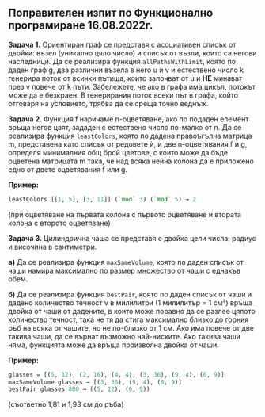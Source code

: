 ## Поправителен изпит по Функционално програмиране 16.08.2022г.

**Задача 1.** Ориентиран граф се представя с асоциативен списък от двойки: възел (уникално цяло число) и списък от
възли, които са негови наследници. Да се реализира функция `allPathsWithLimit`, която по даден граф g, два различни
възела в него u и v и естествено число k генерира поток от всички пътища, които започват от u и **НЕ** минават през v
повече от k пъти. Забележете, че ако в графа има цикъл, потокът може да е безкраен. В генерирания поток всеки път в
графа, който отговаря на условието, трябва да се среща точно веднъж.

**Задача 2.** Функция f наричаме n-оцветяване, ако по подаден елемент връща негов цвят, зададен с естествено число
по-малко от n. Да се реализира функция `leastColors`, която по дадена правоъгълна матрица m, представена като списък от
редовете ѝ, и две n-оцветявания f и g, определя минималния общ брой цветове, с които може да бъде оцветена матрицата m
така, че над всяка нейна колона да е приложено едно от двете оцветявания f или g.

**Пример:**
``` Haskell
leastColors [[1, 5], [3, 11]] (`mod` 3) (`mod` 5) → 2
```
(при оцветяване на първата колона с първото оцветяване и втората колона с второто оцветяване)

**Задача 3.** Цилиндрична чаша се представя с двойка цели числа: радиус и височина в сантиметри.

**а)** Да се реализира функция `maxSameVolume`, която по даден списък от чаши намира максимално по размер множество от
чаши с еднакъв обем.

**б)** Да се реализира функция `bestPair`, която по даден списък от чаши и дадено количество течност v в милилитри (1
милилитър = 1 см³) връща двойка от чаши от дадените, в които може поравно да се разлее цялото количество течност, така
че тя да стига максимално близко до горния ръб на всяка от чашите, но не по-близко от 1 см. Ако има повече от две такива
чаши, да се върнат възможно най-ниските. Ако такива чаши няма, функцията може да връща произволна двойка от чаши.

**Пример:**

```Haskell
glasses = [(5, 12), (2, 16), (4, 4), (3, 36), (9, 4), (6, 9)]
maxSameVolume glasses → [(3, 36), (9, 4), (6, 9)]
bestPair glasses 800 → ((5, 12), (6, 9))
```

(съответно 1,81 и 1,93 см до ръба)